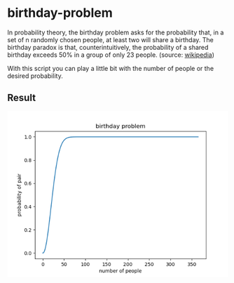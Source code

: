 # birthday-problem

In probability theory, the birthday problem asks for the probability that, in a set of n randomly chosen people, at least two will share a birthday. The birthday paradox is that, counterintuitively, the probability of a shared birthday exceeds 50% in a group of only 23 people. (source: [wikipedia](https://en.wikipedia.org/wiki/Birthday_problem))

With this script you can play a little bit with the number of people or the desired probability.

## Result
![365 people](https://github.com/Zaby1990/birthday-problem/blob/main/results/plot.png?raw=true)
